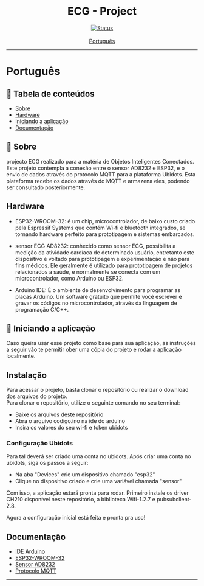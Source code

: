 <h1 align="center">ECG - Project</h1>

<div align="center">

[![Status](https://img.shields.io/badge/status-active-success.svg)]() <br><br>
[Português](#pt)

</div>

---

# Português <a name = "pt"></a>

## 📝 Tabela de conteúdos

- [Sobre](#about_pt)
- [Hardware](#hardware)
- [Iniciando a aplicação](#getting_started_pt)
- [Documentação](#documentacao)

## 🧐 Sobre <a name = "about_pt"></a>

projecto ECG realizado para a matéria de Objetos Inteligentes Conectados. Este projeto contempla a conexão entre o sensor AD8232 e ESP32, e o envio de dados através do protocolo MQTT para a plataforma Ubidots. Esta plataforma recebe os dados através do MQTT e armazena eles, podendo ser consultado posteriormente.

## Hardware <a name = "hardware"></a>

- ESP32-WROOM-32: é um chip, microcontrolador, de baixo custo criado pela Espressif Systems que contém Wi-fi e bluetooth integrados, se tornando hardware perfeito para prototipagem e sistemas embarcados. 
  
- sensor ECG AD8232: conhecido como sensor ECG, possibilita a medição da atividade cardíaca de determinado usuário, entretanto este dispositivo é voltado para prototipagem e experimentação e não para fins médicos. Ele geralmente é utilizado para prototipagem de projetos relacionados a saúde, e normalmente se conecta com um microcontrolador, como Arduino ou ESP32.

- Arduino IDE: É o ambiente de desenvolvimento para programar as placas Arduino. Um software gratuito que permite você escrever e gravar os códigos no microcontrolador, através da linguagem de programação C/C++. 

## 🏁 Iniciando a aplicação <a name = "getting_started_pt"></a>

Caso queira usar esse projeto como base para sua aplicação, as instruções a seguir vão te permitir ober uma cópia do projeto e rodar a aplicação localmente.

## Instalação

Para acessar o projeto, basta clonar o repositório ou realizar o download dos arquivos do projeto.<br>
Para clonar o repositório, utilize o seguinte comando no seu terminal:

- Baixe os arquivos deste repositório
- Abra o arquivo codigo.ino na ide do arduino
- Insira os valores do seu wi-fi e token ubidots

### Configuração Ubidots

Para tal deverá ser criado uma conta no ubidots. Após criar uma conta no ubidots, siga os passos a seguir:

- Na aba "Devices" crie um dispositivo chamado "esp32"
- Clique no dispositivo criado e crie uma variável chamada "sensor"

Com isso, a aplicação estará pronta para rodar. Primeiro instale os driver CH210 disponível neste repositório, a biblioteca Wifi-1.2.7 e pubsubclient-2.8.

Agora a configuração inicial está feita e pronta pra uso!

## Documentação <a name = "documentacao"></a>

- [IDE Arduino](https://www.arduino.cc/reference/pt/)
- [ESP32-WROOM-32](https://docs.espressif.com/projects/esp-idf/en/latest/esp32/get-started/index.html)
- [Sensor AD8232](https://www.analog.com/media/en/technical-documentation/data-sheets/ad8232.pdf)
- [Protocolo MQTT](https://docs.oasis-open.org/mqtt/mqtt/v3.1.1/os/mqtt-v3.1.1-os.pdf)

---

